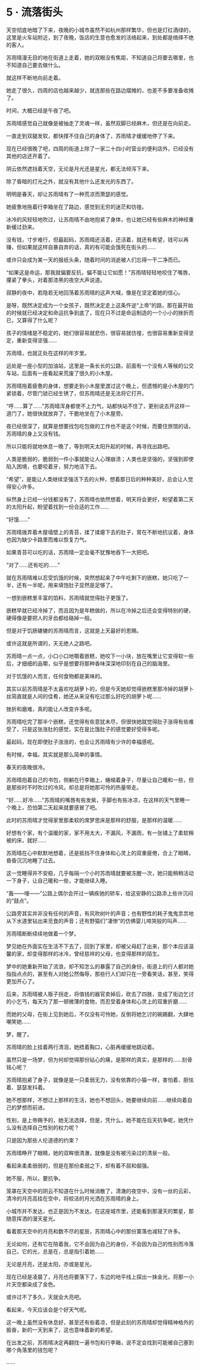 # 5 · 流落街头

天空彻底地暗了下来，夜晚的小城市虽然不如杭州那样繁华，但也是灯红酒绿的，这里是火车站附近，到了夜晚，饭店的生意也愈发的活络起来，到处都是络绎不绝的客人。

苏雨晴漫无目的地在街道上走着，她的双眼没有焦距，不知道自己将要去哪里，也不知道自己要去做什么。

就这样不断地向前走着。

她走了很久，四周的店也越来越少，就连那些在路边摆摊的，也差不多要准备收摊了。

时间，大概已经是午夜了吧。

苏雨晴感觉自己就像是被抽走了灵魂一样，虽然双脚已经麻木，但还是在向前走。

一直走到双腿发软，都快撑不住自己的身体了，苏雨晴才缓缓地停了下来。

现在已经很晚了吧，四周的街道上除了一家二十四小时营业的便利店外，已经没有其他的店还开着了。

阴云依然遮挡着天空，无论是月光还是星光，都无法倾泻下来。

除了昏暗的灯光之外，就没有其他什么还发光的东西了。

明明是春天，却让苏雨晴有了一种荒凉而萧瑟的感觉。

她疲惫地拖着行李箱坐在了路边，感觉到无穷的迷茫和彷徨。

冰冷的风轻轻地吹过，让苏雨晴不由地抱紧了身体，也让她已经有些麻木的神经重新缓过劲来。

没有钱，寸步难行，但最起码，苏雨晴还活着，还活着，就还有希望，钱可以再赚，但如果就这样自暴自弃的话，真的有可能会饿死在街头的……

或许只会成为某一天的报纸头条，随着时间的消逝被人们忘得一干二净而已。

“如果这是命运，那我就偏要反抗，偏不能让它如愿！”苏雨晴轻轻地咬住了嘴唇，攥紧了拳头，对着那漆黑的夜空大声说道。

寂静的夜中，若隐若无地回荡着苏雨晴的这声大喊，像是在坚定着她的信心。

是呀，既然决定成为一个女孩子，既然决定走上这条忤逆“上帝”的路，那在最开始的时候就已经决定和命运抗争到底了，现在只不过是命运制造的一个小小的挫折而已，又算得了什么呢？

孩子的情绪是不稳定的，她们很容易就悲伤，很容易就彷徨，也很容易重新变得坚定，重新变得坚强……

苏雨晴，也就正处在这样的年岁里。

远处是一座小型的加油站，这里是一条长长的公路，前面有一个没有人等候的公交车站，后面有一座看起来荒废了很久的小木屋。

苏雨晴拖着疲惫的身体，想要走到小木屋里渡过这个晚上，但遗憾的是小木屋的门紧锁着，尽管门锁已经生锈了，但苏雨晴还是无法将它打开。

“呼……算了……”苏雨晴浑身都使不上力气，站都快站不住了，更别说去开这样一道门了，她很快就放弃了，干脆地坐在了小木屋旁。

夜已经很深了，就算是想要找包吃包做的工作也不是这个时候，而要住旅馆的话，苏雨晴的身上又没有钱。

所以只能将就地休息一晚了，等到明天太阳升起的时候，再寻找出路吧。

人类是脆弱的，脆弱到一件小事就能让人心理崩溃；人类也是坚强的，坚强到即使陷入困境，也要咬着牙，努力地活下去。

“希望”，是能让人类继续坚强活下去的火种，想着那日后的种种美好，总会让人觉得安心许多。

纵然身上已经一分钱都没有了，苏雨晴也依然想着，明天将会更好，盼望着第二天的太阳升起，盼望着找到一份合适的工作……

“好饿……”

苏雨晴拨弄着木屋墙壁上的青苔，揉了揉瘪下去的肚子，胃在不断地抗议着，身体也因为缺少卡路里而难以恢复力气。

如果青苔可以吃的话，苏雨晴一定会毫不犹豫地吞下一大把吧。

“对了……还有吃的……”

就在苏雨晴难以忍受饥饿的时候，突然想起来了中午吃剩下的嵌糕，她只吃了一半，还有一半呢，用来填饱肚子显然是足够了。

一想到嵌糕里丰富的馅料，苏雨晴就觉得肚子更饿了。

嵌糕早就已经冷掉了，而且因为是年糕做的，所以在冷掉之后还会变得特别的硬，硬得像是要把人的牙齿都给硌掉一般。

但是对于饥肠辘辘的苏雨晴而言，这就是上天最好的恩赐。

或许这就是所谓的，天无绝人之路吧。

苏雨晴一点一点，小口小口地嚼着嵌糕，她咬下一小块，放在嘴里让它变得软一些后，才细细的品嚼，似乎是想要将那种香味深深地印刻在自己的脑海里。

对于饥饿的人而言，任何食物都是美味的。

其实以前苏雨晴是不太喜欢吃胡萝卜的，但是今天她却觉得嵌糕里那冷掉的胡萝卜丝简直就是人间的佳肴，她还从来没有吃过那么好吃的胡萝卜呢……

挫折和磨难，真的能让人改变许多呢。

苏雨晴吃完了那半个嵌糕，还觉得有些意犹未尽，但很快她就觉得肚子涨得有些难受了，只是这张涨肚的感觉，实在是比饿肚子的感觉要好受得多呢。

最起码，现在即使肚子涨涨的，也会让苏雨晴有少许的幸福感呢。

有时候，幸福，其实就是那么简单的事情。

春天的夜晚很冷。

苏雨晴抱着自己的书包，侧躺在行李箱上，蜷缩着身子，尽量让自己暖和一些，但是那些时不时吹过的冷风，却总是将她那可怜的热量带走。

“好……好冷……”苏雨晴的嘴唇有些发紫，手脚也有些冰凉，在这样的天气里睡一个晚上，恐怕第二天起来就要感冒了吧。

此时的苏雨晴才觉得家里那柔软的席梦思床是那样的舒服，是那样的温暖……

好想有个家，有个温暖的家，家不用太大，不漏风，不漏雨，有一张铺上了柔软棉被的床，就好……

苏雨晴在心中默默地想着，还是抵挡不住身体和心灵上的双重疲倦，合上了眼睛，昏昏沉沉地睡了过去。

这一觉睡得并不安稳，几乎每隔一个小时苏雨晴就要被冻醒一次，她只能稍稍活动一下身子，让自己暖和一些，才能继续入睡。

“轰——嗖——”公路上偶尔会开过一辆疾驰的轿车，给这安静的公路添上些许沉闷的“鼓点”。

公路旁其实并非没有任何的声音，有风吹树叶的声音；也有野性的耗子鬼鬼祟祟地从下水道里钻出来觅食的声音；还有野猫们“凄惨”的仿佛婴儿啼哭般的叫声……

苏雨晴断断续续地做着一个梦。

梦见她在外面实在生活不下去了，回到了家里，却被父母赶了出来，那个本应该温馨的家，却变得那样的冰冷，曾经慈祥的父母，也变得那样的陌生。

梦中的她重新开始了流浪，却不知怎么的暴露了自己的身份，街道上的行人都对她指指点点的，甚至有人对她公然侮辱，那些行人们却只在一旁看笑话，甚至，笑得更加开心了。

后来，苏雨晴被人贩子拐走，将值钱的器官卖掉后，砍去了四肢，变成了街边乞讨的小乞丐，每天为了那一顿微薄的食物，而忍受着身体和心灵上的双重折磨……

而她的父母，在街上见到她后，不仅没有可怜她，反倒将她乞讨的碗踢翻，大肆地嘲笑她……

梦，醒了。

苏雨晴的脸上挂着两行清泪，她捂着胸口，心脏再缓缓地跳动着。

虽然只是一场梦，但为何却觉得那份钻心的痛，是那样的真实，是那样的……刻骨铭心呢？

苏雨晴抱紧了身子，就像是是一只柔弱无力，没有依靠的小猫一样，害怕着、胆怯着、瑟瑟发抖着。

她不想那样，不想过上那样的生活，她也不想回头，她要继续向前……继续向着自己的梦想而前进。

性别，是上帝赐予的，她无法选择，但是，凭什么，她不能在后天抗争呢，她凭什么没有选择自己性别的权力呢？

只是因为那些人伦道德的约束？

苏雨晴睁开了眼睛，她的双眸很清澈，就像是没有被污染过的清泉一般。

看起来柔柔弱弱的，但是在那份柔弱之下，却有着不屈和倔强。

她不服，所以，要抗争。

笼罩在天空中的阴云不知道在什么时候消散了，清澈的夜空中，没有一丝的云彩，清冷的月亮高挂在空中，将皎洁的月光洒在苏雨晴的身上。

小城市并不发达，也正是因为不发达，在这座城市里，还能看到那漫天的繁星，那随意挥洒的漫天星光。

看着那天空中的月亮和数不尽的星辰，苏雨晴心中的那份寞落也减轻了许多。

无论如何，还有它在陪着我，它不会因为自己的身份，不会因为自己的性别而冷落自己，它的光，总是在，总是指引着她……

无论是月亮，还是太阳，亦或是星光。

现在已经是凌晨了，月亮也将要落下了，东边的地平线上探出一抹金光，将那一小片天空都染成了金色。

或许过不了多久，天就会大亮吧。

看起来，今天应该会是个好天气呢。

这一晚上虽然没有休息好，甚至还有些着凉，但是此刻的苏雨晴却觉得精神格外的振奋，新的一天到来了，这也意味着新的希望。

在出发之前，苏雨晴决定再翻找一遍书包和行李箱，说不定会找到可能被自己塞到哪个角落里的钱包呢？

……

